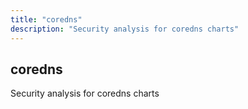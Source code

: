 ```yaml
---
title: "coredns"
description: "Security analysis for coredns charts"
---
```


## coredns

Security analysis for coredns charts
